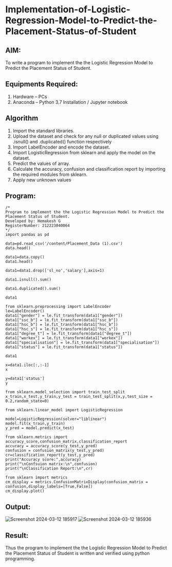 # Implementation-of-Logistic-Regression-Model-to-Predict-the-Placement-Status-of-Student

## AIM:
To write a program to implement the the Logistic Regression Model to Predict the Placement Status of Student.

## Equipments Required:
1. Hardware – PCs
2. Anaconda – Python 3.7 Installation / Jupyter notebook

## Algorithm
1. Import the standard libraries.
2. Upload the dataset and check for any null or duplicated values using .isnull() and .duplicated() function respectively
3. Import LabelEncoder and encode the dataset.
4. Import LogisticRegression from sklearn and apply the model on the dataset.
5. Predict the values of array.
6. Calculate the accuracy, confusion and classification report by importing the required modules from sklearn.
7. Apply new unknown values

## Program:
```
/*
Program to implement the the Logistic Regression Model to Predict the Placement Status of Student.
Developed by: Hemakesh G
RegisterNumber: 212223040064  
*/
import pandas as pd

data=pd.read_csv('/content/Placement_Data (1).csv')
data.head()

data1=data.copy()
data1.head()

data1=data1.drop(['sl_no','salary'],axis=1)

data1.isnull().sum()

data1.duplicated().sum()

data1

from sklearn.preprocessing import LabelEncoder
le=LabelEncoder()
data1["gender"] = le.fit_transform(data1["gender"])
data1["ssc_b"] = le.fit_transform(data1["ssc_b"])
data1["hsc_b"] = le.fit_transform(data1["hsc_b"])
data1["hsc_s"] = le.fit_transform(data1["hsc_s"])
data1["degree_t"] = le.fit_transform(data1["degree_t"])
data1["workex"] = le.fit_transform(data1["workex"])
data1["specialisation"] = le.fit_transform(data1["specialisation"])
data1["status"] = le.fit_transform(data1["status"])

data1

x=data1.iloc[:,:-1]
x

y=data1['status']
y

from sklearn.model_selection import train_test_split
x_train,x_test,y_train,y_test = train_test_split(x,y,test_size = 0.2,random_state=0)

from sklearn.linear_model import LogisticRegression 

model=LogisticRegression(solver="liblinear")
model.fit(x_train,y_train)
y_pred = model.predict(x_test)

from sklearn.metrics import accuracy_score,confusion_matrix,classification_report
accuracy = accuracy_score(y_test,y_pred)
confusion = confusion_matrix(y_test,y_pred)
cr=classification_report(y_test,y_pred)
print("Accuracy score:",accuracy)
print("\nConfsuion matrix:\n",confusion)
print("\nClassification Report:\n",cr)

from sklearn import metrics
cm_display = metrics.ConfusionMatrixDisplay(confusion_matrix = confusion,display_labels=[True,False])
cm_display.plot()
```

## Output:
![Screenshot 2024-03-12 185917](https://github.com/HEMAKESHG/Implementation-of-Logistic-Regression-Model-to-Predict-the-Placement-Status-of-Student/assets/144870552/762aa859-14c6-4c56-bee7-adfc8a2665c8)
![Screenshot 2024-03-12 185936](https://github.com/HEMAKESHG/Implementation-of-Logistic-Regression-Model-to-Predict-the-Placement-Status-of-Student/assets/144870552/b0a01256-9bec-421c-93e0-fa2e25039be5)

## Result:
Thus the program to implement the the Logistic Regression Model to Predict the Placement Status of Student is written and verified using python programming.
